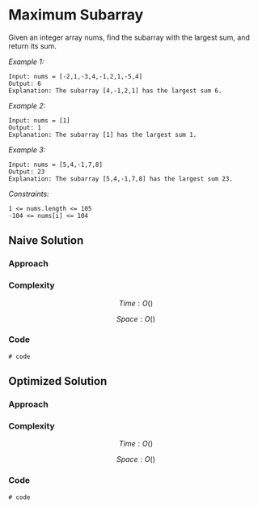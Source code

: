 # Maximum Subarray
Given an integer array nums, find the subarray with the largest sum, and return its sum.

*Example 1:*

```
Input: nums = [-2,1,-3,4,-1,2,1,-5,4]
Output: 6
Explanation: The subarray [4,-1,2,1] has the largest sum 6.
```

*Example 2:*

```
Input: nums = [1]
Output: 1
Explanation: The subarray [1] has the largest sum 1.
```

*Example 3:*

```
Input: nums = [5,4,-1,7,8]
Output: 23
Explanation: The subarray [5,4,-1,7,8] has the largest sum 23.
```

*Constraints:*

```
1 <= nums.length <= 105
-104 <= nums[i] <= 104
```

## Naive Solution

### Approach
<!-- Describe your approach to solving the problem. -->

### Complexity
$$Time: O()$$

$$Space: O()$$

### Code
```
# code
```

## Optimized Solution

### Approach
<!-- Describe your approach to solving the problem. -->

### Complexity
$$Time: O()$$

$$Space: O()$$

### Code
```
# code
```
